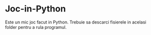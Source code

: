 # Joc-in-Python
Este un mic joc facut in Python.
Trebuie sa descarci fisierele in acelasi folder pentru a rula programul.
